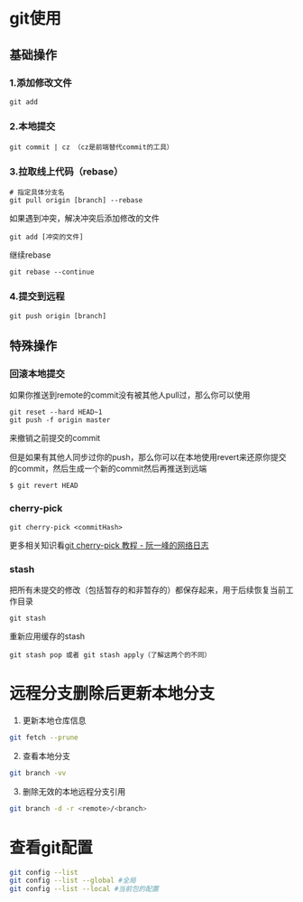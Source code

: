 # git使用

## 基础操作


### 1.添加修改文件

```
git add
```

### 2.本地提交

```
git commit | cz （cz是前端替代commit的工具）
```

### 3.拉取线上代码（rebase）
```
# 指定具体分支名
git pull origin [branch] --rebase
```

如果遇到冲突，解决冲突后添加修改的文件

```
git add [冲突的文件]
```

继续rebase

```
git rebase --continue
```

### 4.提交到远程
```
git push origin [branch]
```

## 特殊操作

### 回滚本地提交

如果你推送到remote的commit没有被其他人pull过，那么你可以使用

```
git reset --hard HEAD~1
git push -f origin master
```

来撤销之前提交的commit


但是如果有其他人同步过你的push，那么你可以在本地使用revert来还原你提交的commit，然后生成一个新的commit然后再推送到远端

```
$ git revert HEAD
```

### cherry-pick

```
git cherry-pick <commitHash>
```

更多相关知识看[git cherry-pick 教程 - 阮一峰的网络日志](https://www.ruanyifeng.com/blog/2020/04/git-cherry-pick.html)

### stash

把所有未提交的修改（包括暂存的和非暂存的）都保存起来，用于后续恢复当前工作目录

```
git stash
```

重新应用缓存的stash

```
git stash pop 或者 git stash apply（了解这两个的不同）
```

# 远程分支删除后更新本地分支
1. 更新本地仓库信息
```bash
git fetch --prune
```
2. 查看本地分支
```bash
git branch -vv
```
3. 删除无效的本地远程分支引用
```bash
git branch -d -r <remote>/<branch>
```


# 查看git配置

```zsh
git config --list 
git config --list --global #全局
git config --list --local #当前包的配置
```
